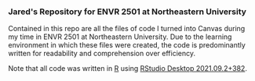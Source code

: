 ### Jared's Repository for ENVR 2501 at Northeastern University
Contained in this repo are all the files of code I turned into Canvas during my time in ENVR 2501 at Northeastern University. Due to the learning environment in which these files were created, the code is predominantly written for readability and comprehension over efficiency.

Note that all code was written in [R](https://www.r-project.org/) using [RStudio Desktop 2021.09.2+382](https://www.rstudio.com/products/rstudio/download/#download).
